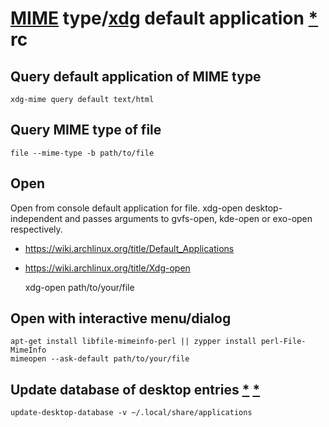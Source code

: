 # [MIME][] type/[xdg][] default application [*][xdg wiki] rc

[mime]: https://freedesktop.org/wiki/Specifications/mime-apps-spec
[xdg wiki]: https://wiki.archlinux.org/title/XDG_MIME_Applications
[xdg]: https://freedesktop.org/wiki/Software/xdg-utils

## Query default application of MIME type

    xdg-mime query default text/html

## Query MIME type of file

    file --mime-type -b path/to/file

## Open

Open from console default application for file.
xdg-open desktop-independent and passes arguments to
gvfs-open, kde-open or exo-open respectively.

* <https://wiki.archlinux.org/title/Default_Applications>
* <https://wiki.archlinux.org/title/Xdg-open>

    xdg-open path/to/your/file

## Open with interactive menu/dialog

    apt-get install libfile-mimeinfo-perl || zypper install perl-File-MimeInfo
    mimeopen --ask-default path/to/your/file

## Update database of desktop entries [*][xdg wiki] [*][update desktop file]

    update-desktop-database -v ~/.local/share/applications

[update desktop file]: https://wiki.archlinux.org/title/desktop_entries#Update_database_of_desktop_entries
